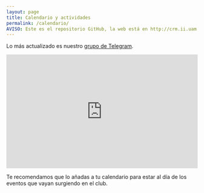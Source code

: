 ```yaml
---
layout: page
title: Calendario y actividades
permalink: /calendario/
AVISO: Este es el repositorio GitHub, la web está en http://crm.ii.uam.es/
---
```


Lo más actualizado es nuestro [grupo de Telegram](/registro).

<iframe src="https://calendar.google.com/calendar/embed?src=2bejhfelcegl10598b6lbn6b9o%40group.calendar.google.com&ctz=Europe/Madrid" style="border: 0" width="100%" height="300" frameborder="0" scrolling="no"></iframe>

Te recomendamos que lo añadas a tu calendario para estar al día de los eventos que vayan surgiendo en el club.
